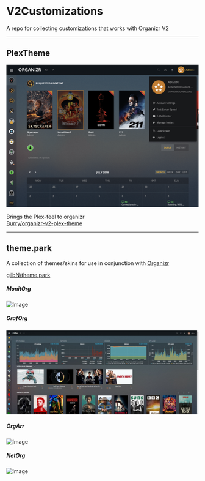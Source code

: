# V2Customizations
A repo for collecting customizations that works with Organizr V2

---
## PlexTheme

![Image](Images/PlexTheme.png)

Brings the Plex-feel to organizr  
[Burry/organizr-v2-plex-theme](https://github.com/Burry/organizr-v2-plex-theme)

---

## theme.park

A collection of themes/skins for use in conjunction with [Organizr](https://github.com/causefx/Organizr)

[gilbN/theme.park](https://github.com/gilbN/theme.park)

##### MonitOrg
![Image](https://raw.githubusercontent.com/gilbN/theme.park/master/Screenshots/monitorg/1-flat.jpg)
 
##### GrafOrg
![Image](Images/GrafOrg.jpg)

##### OrgArr
![Image](https://raw.githubusercontent.com/gilbN/theme.park/master/Screenshots/orgarr/2.jpg)

##### NetOrg
![Image](https://raw.githubusercontent.com/gilbN/theme.park/master/Screenshots/netorg/2.jpg)

